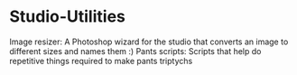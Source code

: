 # Studio-Utilities

Image resizer: A Photoshop wizard for the studio that converts an image to different sizes and names them :)
Pants scripts: Scripts that help do repetitive things required to make pants triptychs
